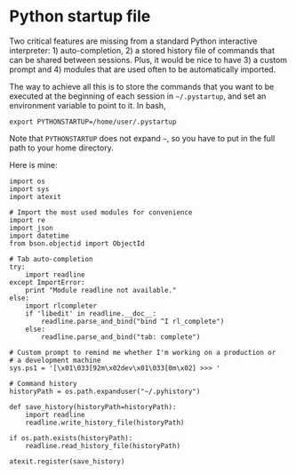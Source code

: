 # Python startup file

Two critical features are missing from a standard Python interactive
interpreter: 1) auto-completion, 2) a stored history file of
commands that can be shared between sessions. Plus, it would be nice to have
3) a custom prompt and 4) modules that are used often to be automatically
imported.

The way to achieve all this is to store the commands that you want to be
executed at the beginning of each session in `~/.pystartup`, and set an
environment variable to point to it. In bash,

    export PYTHONSTARTUP=/home/user/.pystartup

Note that `PYTHONSTARTUP` does not expand `~`, so you have to put in the
full path to your home directory.

Here is mine:

    import os
    import sys
    import atexit

    # Import the most used modules for convenience
    import re
    import json
    import datetime
    from bson.objectid import ObjectId

    # Tab auto-completion
    try:
        import readline
    except ImportError:
        print "Module readline not available."
    else:
        import rlcompleter
        if 'libedit' in readline.__doc__:
            readline.parse_and_bind("bind ^I rl_complete")
        else:
            readline.parse_and_bind("tab: complete")

    # Custom prompt to remind me whether I'm working on a production or
    # a development machine
    sys.ps1 = '[\x01\033[92m\x02dev\x01\033[0m\x02] >>> '

    # Command history
    historyPath = os.path.expanduser("~/.pyhistory")

    def save_history(historyPath=historyPath):
        import readline
        readline.write_history_file(historyPath)

    if os.path.exists(historyPath):
        readline.read_history_file(historyPath)

    atexit.register(save_history)

